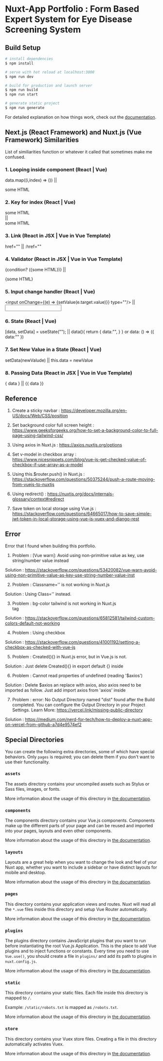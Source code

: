 # Nuxt-App Portfolio : Form Based Expert System for Eye Disease Screening System

## Build Setup

```bash
# install dependencies
$ npm install

# serve with hot reload at localhost:3000
$ npm run dev

# build for production and launch server
$ npm run build
$ npm run start

# generate static project
$ npm run generate
```

For detailed explanation on how things work, check out the [documentation](https://nuxtjs.org).

## Next.js (React Framework) and Nuxt.js (Vue Framework) Similarities

List of similiarities function or whatever it called that sometimes make me confused.

### 1. Looping inside component (React | Vue)
data.map((i,index) => (<some JSX>)) || <div v-for="(i,index) in data">some HTML</div>

### 2. Key for index (React | Vue)
<div key={}>some HTML</div> || <div :key="">some HTML</div>

### 3. Link (React in JSX | Vue in Vue Template)
href="" || :href=""

### 4. Validator (React in JSX | Vue in Vue Template)
{condition? ({some HTML})} || <div v-if="condition">{some HTML}</div>

### 5. Input change handler (React | Vue)
<input onChange={(e) => {setValue(e.target.value)}} type=""/> || <input v-model="value" type=""/>

### 6. State (React | Vue)
[data, setData] = useState(""); || data(){ return { data:"", } } or data: () => ({ data:"" })

### 7. Set New Value in a State (React | Vue)
setData(newValude) || this.data = newValue

### 8. Passing Data (React in JSX | Vue in Vue Template)
{ data } || {{ data }}

## Reference 

1. Create a sticky navbar : https://developer.mozilla.org/en-US/docs/Web/CSS/position

2. Set background color full screen height : https://www.geeksforgeeks.org/how-to-set-a-background-color-to-full-page-using-tailwind-css/

3. Using axios in Nuxt.js : https://axios.nuxtjs.org/options

4. Set v-model in checkbox array : https://www.nicesnippets.com/blog/vue-js-get-checked-value-of-checkbox-if-use-array-as-a-model

5. Using this.$router.push() in Nuxt.js : https://stackoverflow.com/questions/50375244/push-a-route-moving-from-vuejs-to-nuxtjs

6. Using redirect() : https://nuxtjs.org/docs/internals-glossary/context#redirect

7. Save token on local storage using Vue.js : https://stackoverflow.com/questions/64665017/how-to-save-simple-jwt-token-in-local-storage-using-vue-js-vuex-and-django-rest

## Error

Error that I found when building this portfolio.

1. Problem : [Vue warn]: Avoid using non-primitive value as key, use string/number value instead

Solution : https://stackoverflow.com/questions/53420082/vue-warn-avoid-using-non-primitive-value-as-key-use-string-number-value-inst

2. Problem : Classname='' is not working in Nuxt.js

Solution : Using Class='' instead.

3. Problem : bg-color tailwind is not working in Nuxt.js <main> tag

Solution : https://stackoverflow.com/questions/65812581/tailwind-custom-colors-default-not-working

4. Problem : Using checkbox

Solution : https://stackoverflow.com/questions/41001192/setting-a-checkbox-as-checked-with-vue-js

5. Problem : Created(){} in Nuxt.js error, but in Vue.js is not.

Solution : Just delete Created(){} in export default {} inside <script></script>

6. Problem : Cannot read properties of undefined (reading '$axios')

Solution : Delete $axios an replace with axios, also axios need to be imported as follow. Just add import axios from 'axios' inside <script></script>

7. Problem : error: No Output Directory named "dist" found after the Build completed. You can configure the Output Directory in your Project Settings. Learn More: https://vercel.link/missing-public-directory

Solution : https://medium.com/nerd-for-tech/how-to-deploy-a-nuxt-app-on-vercel-from-github-a7d4e9574ef2

## Special Directories

You can create the following extra directories, some of which have special behaviors. Only `pages` is required; you can delete them if you don't want to use their functionality.

### `assets`

The assets directory contains your uncompiled assets such as Stylus or Sass files, images, or fonts.

More information about the usage of this directory in [the documentation](https://nuxtjs.org/docs/2.x/directory-structure/assets).

### `components`

The components directory contains your Vue.js components. Components make up the different parts of your page and can be reused and imported into your pages, layouts and even other components.

More information about the usage of this directory in [the documentation](https://nuxtjs.org/docs/2.x/directory-structure/components).

### `layouts`

Layouts are a great help when you want to change the look and feel of your Nuxt app, whether you want to include a sidebar or have distinct layouts for mobile and desktop.

More information about the usage of this directory in [the documentation](https://nuxtjs.org/docs/2.x/directory-structure/layouts).


### `pages`

This directory contains your application views and routes. Nuxt will read all the `*.vue` files inside this directory and setup Vue Router automatically.

More information about the usage of this directory in [the documentation](https://nuxtjs.org/docs/2.x/get-started/routing).

### `plugins`

The plugins directory contains JavaScript plugins that you want to run before instantiating the root Vue.js Application. This is the place to add Vue plugins and to inject functions or constants. Every time you need to use `Vue.use()`, you should create a file in `plugins/` and add its path to plugins in `nuxt.config.js`.

More information about the usage of this directory in [the documentation](https://nuxtjs.org/docs/2.x/directory-structure/plugins).

### `static`

This directory contains your static files. Each file inside this directory is mapped to `/`.

Example: `/static/robots.txt` is mapped as `/robots.txt`.

More information about the usage of this directory in [the documentation](https://nuxtjs.org/docs/2.x/directory-structure/static).

### `store`

This directory contains your Vuex store files. Creating a file in this directory automatically activates Vuex.

More information about the usage of this directory in [the documentation](https://nuxtjs.org/docs/2.x/directory-structure/store).
